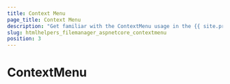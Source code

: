 ```yaml
---
title: Context Menu
page_title: Context Menu
description: "Get familiar with the ContextMenu usage in the {{ site.product }} FileManager component, in order to delete add or move files" 
slug: htmlhelpers_filemanager_aspnetcore_contextmenu
position: 3
---
```


# ContextMenu
